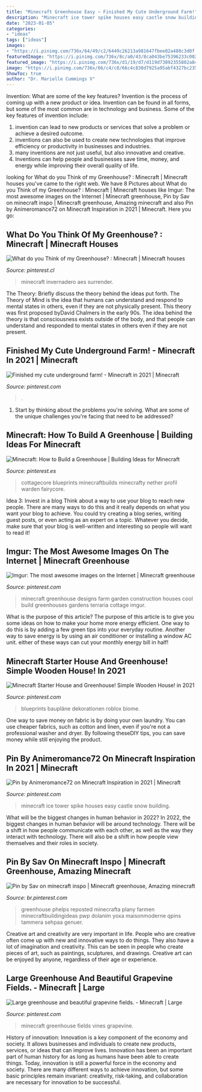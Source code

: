 ```yaml
---
title: "Minecraft Greenhouse Easy ~ Finished My Cute Underground Farm!"
description: "Minecraft ice tower spike houses easy castle snow building"
date: "2023-01-05"
categories:
- "ideas"
tags: ["ideas"]
images:
- "https://i.pinimg.com/736x/64/49/c2/6449c26213a981647fbee02a488c3d0f.jpg"
featuredImage: "https://i.pinimg.com/736x/8c/a0/43/8ca043be75396233c002caabdd719847.jpg"
featured_image: "https://i.pinimg.com/736x/d1/19/d7/d119d73892355802a845afd07a01b793.jpg"
image: "https://i.pinimg.com/736x/66/c4/c8/66c4c838d7925a95abf4327bc2355766.jpg"
ShowToc: true
author: "Dr. Marielle Cummings V"
---
```



Invention: What are some of the key features?
Invention is the process of coming up with a new product or idea. Invention can be found in all forms, but some of the most common are in technology and business. Some of the key features of invention include:
1. invention can lead to new products or services that solve a problem or achieve a desired outcome.
2. inventions can also be used to create new technologies that improve efficiency or productivity in businesses and industries. 
3. many inventions are not just useful, but also innovative and creative. 
4. Inventions can help people and businesses save time, money, and energy while improving their overall quality of life.

	

		
looking for What do you Think of my Greenhouse? : Minecraft | Minecraft houses you've came to the right web. We have 8 Pictures about What do you Think of my Greenhouse? : Minecraft | Minecraft houses like Imgur: The most awesome images on the Internet | Minecraft greenhouse, Pin by Sav on minecraft inspo | Minecraft greenhouse, Amazing minecraft and also Pin by Animeromance72 on Minecraft Inspiration in 2021 | Minecraft. Here you go:
		
    
## What Do You Think Of My Greenhouse? : Minecraft | Minecraft Houses

<img loading=lazy src="https://i.pinimg.com/736x/29/25/48/29254855518aab76e1b10443830db8de.jpg" onerror="this.onerror=null;this.src='https://tse4.mm.bing.net/th?id=OIP.Z0ZSNh4R3XqD8MMS3hSN7AHaEK&amp;pid=15.1';" alt="What do you Think of my Greenhouse? : Minecraft | Minecraft houses">

_Source: pinterest.cl_

>minecraft invernadero aes surrender. 

	

The Theory: Briefly discuss the theory behind the ideas put forth.
The Theory of Mind is the idea that humans can understand and respond to mental states in others, even if they are not physically present. This theory was first proposed byDavid Chalmers in the early 90s. The idea behind the theory is that consciousness exists outside of the body, and that people can understand and responded to mental states in others even if they are not present.

    
## Finished My Cute Underground Farm! - Minecraft In 2021 | Minecraft

<img loading=lazy src="https://i.pinimg.com/736x/91/1b/0e/911b0ecb394335015f97e1ea79a9d043.jpg" onerror="this.onerror=null;this.src='https://tse2.mm.bing.net/th?id=OIP.EL7T1TtgMfO2maq9fgvABwHaD7&amp;pid=15.1';" alt="Finished my cute underground farm! - Minecraft in 2021 | Minecraft">

_Source: pinterest.com_

>. 

	

1. Start by thinking about the problems you're solving. What are some of the unique challenges you're facing that need to be addressed? 

    
## Minecraft: How To Build A Greenhouse | Building Ideas For Minecraft

<img loading=lazy src="https://i.pinimg.com/736x/d1/19/d7/d119d73892355802a845afd07a01b793.jpg" onerror="this.onerror=null;this.src='https://tse2.mm.bing.net/th?id=OIP.oBm3z2w6hM7-F5XYXnEVlAHaEK&amp;pid=15.1';" alt="Minecraft: How to Build a Greenhouse | Building Ideas for Minecraft">

_Source: pinterest.es_

>cottagecore blueprints minecraftbuilds minecrafty nether profil warden fairycore. 

	

Idea 3: Invest in a blog
Think about a way to use your blog to reach new people. There are many ways to do this and it really depends on what you want your blog to achieve. You could try creating a blog series, writing guest posts, or even acting as an expert on a topic. Whatever you decide, make sure that your blog is well-written and interesting so people will want to read it!

    
## Imgur: The Most Awesome Images On The Internet | Minecraft Greenhouse

<img loading=lazy src="https://i.pinimg.com/originals/96/b0/ac/96b0acded9baf5d81b48dd6c094a4fd7.png" onerror="this.onerror=null;this.src='https://tse3.mm.bing.net/th?id=OIP.7kZKDQ8T9ZqaiRqlPaON0wHaEK&amp;pid=15.1';" alt="Imgur: The most awesome images on the Internet | Minecraft greenhouse">

_Source: pinterest.com_

>minecraft greenhouse designs farm garden construction houses cool build greenhouses gardens terraria cottage imgur. 

	

What is the purpose of this article?
The purpose of this article is to give you some ideas on how to make your home more energy efficient. One way to do this is by adding a few green tips into your everyday routine. Another way to save energy is by using an air conditioner or installing a window AC unit. either of these ways can cut your monthly energy bill in half!

    
## Minecraft Starter House And Greenhouse! Simple Wooden House! In 2021

<img loading=lazy src="https://i.pinimg.com/736x/64/49/c2/6449c26213a981647fbee02a488c3d0f.jpg" onerror="this.onerror=null;this.src='https://tse1.mm.bing.net/th?id=OIP.nyZlytbll_VpD38vtoZu7AHaLG&amp;pid=15.1';" alt="Minecraft Starter House and Greenhouse! Simple Wooden House! in 2021">

_Source: pinterest.com_

>blueprints baupläne dekorationen roblox biome. 

	

One way to save money on fabric is by doing your own laundry. You can use cheaper fabrics, such as cotton and linen, even if you're not a professional washer and dryer. By following theseDIY tips, you can save money while still enjoying the product.

    
## Pin By Animeromance72 On Minecraft Inspiration In 2021 | Minecraft

<img loading=lazy src="https://i.pinimg.com/736x/51/7a/af/517aafed20d2f335d6183c8678a11b6b.jpg" onerror="this.onerror=null;this.src='https://tse4.mm.bing.net/th?id=OIP.kFpqIeyfKJIJRm-vRiDaHwHaEK&amp;pid=15.1';" alt="Pin by Animeromance72 on Minecraft Inspiration in 2021 | Minecraft">

_Source: pinterest.com_

>minecraft ice tower spike houses easy castle snow building. 

	

What will be the biggest changes in human behavior in 2022?
In 2022, the biggest changes in human behavior will be around technology. There will be a shift in how people communicate with each other, as well as the way they interact with technology. There will also be a shift in how people view themselves and their roles in society.

    
## Pin By Sav On Minecraft Inspo | Minecraft Greenhouse, Amazing Minecraft

<img loading=lazy src="https://i.pinimg.com/736x/8c/a0/43/8ca043be75396233c002caabdd719847.jpg" onerror="this.onerror=null;this.src='https://tse3.mm.bing.net/th?id=OIP.VuITUvV73I3fYUyVA4u8awHaHO&amp;pid=15.1';" alt="Pin by Sav on minecraft inspo | Minecraft greenhouse, Amazing minecraft">

_Source: br.pinterest.com_

>greenhouse phelps reposted minecrafta plany farmen minecraftbuildingideas pwp dolanim yoxa maisonmoderne qpins tammera sehpaa genuer. 

	

Creative art and creativity are very important in life. People who are creative often come up with new and innovative ways to do things. They also have a lot of imagination and creativity. This can be seen in people who create pieces of art, such as paintings, sculptures, and drawings. Creative art can be enjoyed by anyone, regardless of their age or experience.

    
## Large Greenhouse And Beautiful Grapevine Fields. - Minecraft | Large

<img loading=lazy src="https://i.pinimg.com/736x/66/c4/c8/66c4c838d7925a95abf4327bc2355766.jpg" onerror="this.onerror=null;this.src='https://tse3.mm.bing.net/th?id=OIP.aj13sCUtI7U_wbkuys_z-QHaEK&amp;pid=15.1';" alt="Large greenhouse and beautiful grapevine fields. - Minecraft | Large">

_Source: pinterest.com_

>minecraft greenhouse fields vines grapevine. 

	

History of innovation:
Innovation is a key component of the economy and society. It allows businesses and individuals to create new products, services, or ideas that can improve lives. Innovation has been an important part of human history for as long as humans have been able to create things. Today, innovation is still a powerful force in the economy and society. There are many different ways to achieve innovation, but some basic principles remain invariant: creativity, risk-taking, and collaboration are necessary for innovation to be successful.

